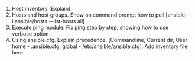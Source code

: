 1. Host inventory (Explain)
2. Hosts and host groups. Show on command prompt how to poll [ansible -i ansible/hosts --list-hosts all]
3. Execute ping module. Fix ping step by step, showing how to use verbose option
4. Using ansible.cfg. Explain precedence. [Commandline, Current dir, User home - .ansible.cfg, global - /etc/ansible/ansible.cfg]. Add inventory file here.

